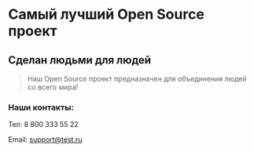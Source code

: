# Самый лучший Open Source проект

## Сделан людьми для людей

> Наш Open Source проект предназначен для объединения людей со всего мира!


### Наши контакты:

Тел: 8 800 333 55 22

Email: [support@test.ru](support@test.ru)
